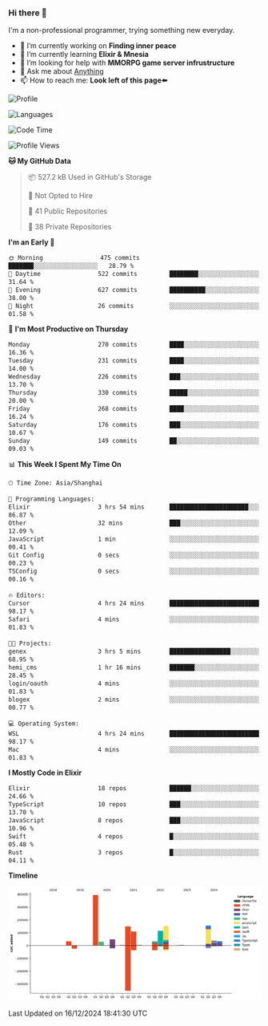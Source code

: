 ### Hi there 👋

I'm a non-professional programmer, trying something new everyday.

<!--
**dyzdyz010/dyzdyz010** is a ✨ _special_ ✨ repository because its `README.md` (this file) appears on your GitHub profile.
-->

- 🔭 I’m currently working on **Finding inner peace**
- 🌱 I’m currently learning **Elixir & Mnesia**
- 🤔 I’m looking for help with **MMORPG game server infrustructure**
- 💬 Ask me about [Anything](https://github.com/dyzdyz010/dyzdyz010/issues)
- 📫 How to reach me: **Look left of this page⬅️**

<!-- - 👯 I’m looking to collaborate on
- 😄 Pronouns: ...
- ⚡ Fun fact: ...
 -->
 
![Profile](https://github-readme-stats.vercel.app/api?username=dyzdyz010&count_private=true&show_icons=true&theme=dracula)

![Languages](https://github-readme-stats.vercel.app/api/top-langs/?username=dyzdyz010&layout=compact&theme=dracula)

<!--START_SECTION:waka-->
![Code Time](http://img.shields.io/badge/Code%20Time-1%2C847%20hrs%2057%20mins-blue)

![Profile Views](http://img.shields.io/badge/Profile%20Views-0-blue)

**🐱 My GitHub Data** 

> 📦 527.2 kB Used in GitHub's Storage 
 > 
> 🚫 Not Opted to Hire
 > 
> 📜 41 Public Repositories 
 > 
> 🔑 38 Private Repositories 
 > 
**I'm an Early 🐤** 

```text
🌞 Morning                475 commits         ███████░░░░░░░░░░░░░░░░░░   28.79 % 
🌆 Daytime                522 commits         ████████░░░░░░░░░░░░░░░░░   31.64 % 
🌃 Evening                627 commits         ██████████░░░░░░░░░░░░░░░   38.00 % 
🌙 Night                  26 commits          ░░░░░░░░░░░░░░░░░░░░░░░░░   01.58 % 
```
📅 **I'm Most Productive on Thursday** 

```text
Monday                   270 commits         ████░░░░░░░░░░░░░░░░░░░░░   16.36 % 
Tuesday                  231 commits         ████░░░░░░░░░░░░░░░░░░░░░   14.00 % 
Wednesday                226 commits         ███░░░░░░░░░░░░░░░░░░░░░░   13.70 % 
Thursday                 330 commits         █████░░░░░░░░░░░░░░░░░░░░   20.00 % 
Friday                   268 commits         ████░░░░░░░░░░░░░░░░░░░░░   16.24 % 
Saturday                 176 commits         ███░░░░░░░░░░░░░░░░░░░░░░   10.67 % 
Sunday                   149 commits         ██░░░░░░░░░░░░░░░░░░░░░░░   09.03 % 
```


📊 **This Week I Spent My Time On** 

```text
🕑︎ Time Zone: Asia/Shanghai

💬 Programming Languages: 
Elixir                   3 hrs 54 mins       ██████████████████████░░░   86.87 % 
Other                    32 mins             ███░░░░░░░░░░░░░░░░░░░░░░   12.09 % 
JavaScript               1 min               ░░░░░░░░░░░░░░░░░░░░░░░░░   00.41 % 
Git Config               0 secs              ░░░░░░░░░░░░░░░░░░░░░░░░░   00.23 % 
TSConfig                 0 secs              ░░░░░░░░░░░░░░░░░░░░░░░░░   00.16 % 

🔥 Editors: 
Cursor                   4 hrs 24 mins       █████████████████████████   98.17 % 
Safari                   4 mins              ░░░░░░░░░░░░░░░░░░░░░░░░░   01.83 % 

🐱‍💻 Projects: 
genex                    3 hrs 5 mins        █████████████████░░░░░░░░   68.95 % 
hemi_cms                 1 hr 16 mins        ███████░░░░░░░░░░░░░░░░░░   28.45 % 
login/oauth              4 mins              ░░░░░░░░░░░░░░░░░░░░░░░░░   01.83 % 
blogex                   2 mins              ░░░░░░░░░░░░░░░░░░░░░░░░░   00.77 % 

💻 Operating System: 
WSL                      4 hrs 24 mins       █████████████████████████   98.17 % 
Mac                      4 mins              ░░░░░░░░░░░░░░░░░░░░░░░░░   01.83 % 
```

**I Mostly Code in Elixir** 

```text
Elixir                   18 repos            ██████░░░░░░░░░░░░░░░░░░░   24.66 % 
TypeScript               10 repos            ███░░░░░░░░░░░░░░░░░░░░░░   13.70 % 
JavaScript               8 repos             ███░░░░░░░░░░░░░░░░░░░░░░   10.96 % 
Swift                    4 repos             █░░░░░░░░░░░░░░░░░░░░░░░░   05.48 % 
Rust                     3 repos             █░░░░░░░░░░░░░░░░░░░░░░░░   04.11 % 
```



**Timeline**

![Lines of Code chart](https://raw.githubusercontent.com/dyzdyz010/dyzdyz010/master/assets/bar_graph.png)


 Last Updated on 16/12/2024 18:41:30 UTC
<!--END_SECTION:waka-->
